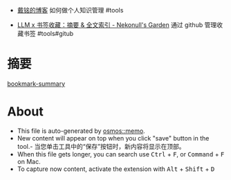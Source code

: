 - [戴铭的博客](https://ming1016.github.io/2024/09/12/my-pkm/) 如何做个人知识管理 #tools

- [LLM x 书签收藏：摘要 & 全文索引 - Nekonull's Garden](https://nekonull.me/posts/llm_x_bookmark/) 通过 github 管理收藏书签 #tools#gitub

# 摘要

[bookmark-summary](https://github.com/cxymq/bookmark-summary)

# About

- This file is auto-generated by [osmos::memo](https://github.com/osmoscraft/osmosmemo).
- New content will appear on top when you click "save" button in the tool.- 当您单击工具中的“保存”按钮时，新内容将显示在顶部。
- When this file gets longer, you can search use <kbd>Ctrl</kbd> + <kbd>F</kbd>, or <kbd>Command</kbd> + <kbd>F</kbd> on Mac.
- To capture now content, activate the extension with <kbd>Alt</kbd> + <kbd>Shift</kbd> + <kbd>D</kbd>
